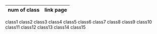 num of class         | link page
-----------------------------|----------
class1       []()
class2   [](https://jarrar93.github.io/Code-201-Reading-Notes/class02)
class3
class4
class5
class6
class7
class8
class9
class10
class11
class12
class13
class14
class15